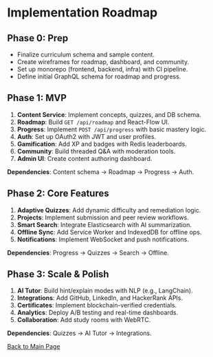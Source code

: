 # Implementation Roadmap

## Phase 0: Prep

- Finalize curriculum schema and sample content.
- Create wireframes for roadmap, dashboard, and community.
- Set up monorepo (frontend, backend, infra) with CI pipeline.
- Define initial GraphQL schema for roadmap and progress.

## Phase 1: MVP

1. **Content Service**: Implement concepts, quizzes, and DB schema.
2. **Roadmap**: Build `GET /api/roadmap` and React-Flow UI.
3. **Progress**: Implement `POST /api/progress` with basic mastery logic.
4. **Auth**: Set up OAuth2 with JWT and user profiles.
5. **Gamification**: Add XP and badges with Redis leaderboards.
6. **Community**: Build threaded Q&A with moderation tools.
7. **Admin UI**: Create content authoring dashboard.

**Dependencies**: Content schema → Roadmap → Progress → Auth.

## Phase 2: Core Features

1. **Adaptive Quizzes**: Add dynamic difficulty and remediation logic.
2. **Projects**: Implement submission and peer review workflows.
3. **Smart Search**: Integrate Elasticsearch with AI summarization.
4. **Offline Sync**: Add Service Worker and IndexedDB for offline ops.
5. **Notifications**: Implement WebSocket and push notifications.

**Dependencies**: Progress → Quizzes → Search → Offline.

## Phase 3: Scale & Polish

1. **AI Tutor**: Build hint/explain modes with NLP (e.g., LangChain).
2. **Integrations**: Add GitHub, LinkedIn, and HackerRank APIs.
3. **Certificates**: Implement blockchain-verified credentials.
4. **Analytics**: Deploy A/B testing and real-time dashboards.
5. **Collaboration**: Add study rooms with WebRTC.

**Dependencies**: Quizzes → AI Tutor → Integrations.

[Back to Main Page](./index.md)